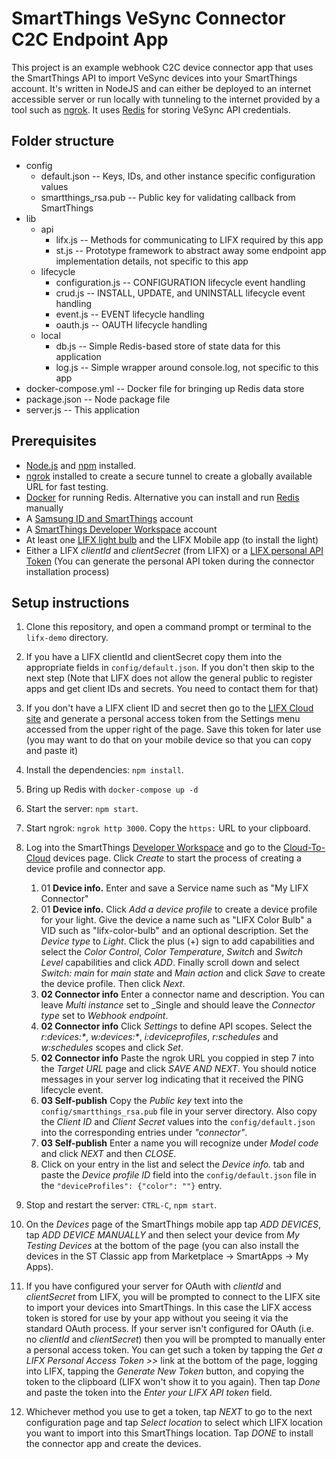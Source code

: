 # SmartThings VeSync Connector C2C Endpoint App

This project is an example webhook C2C device connector app that uses the SmartThings API to import VeSync devices
into your SmartThings account. It's written in NodeJS and can either be deployed to an internet accessible server 
or run locally with tunneling to the internet provided by a tool such as [ngrok](https://ngrok.com/). 
It uses [Redis](https://redis.io/) for storing VeSync API credentials.


## Folder structure

- config
  - default.json -- Keys, IDs, and other instance specific configuration values
  - smartthings_rsa.pub -- Public key for validating callback from SmartThings
- lib
    - api
        - lifx.js -- Methods for communicating to LIFX required by this app
        - st.js -- Prototype framework to abstract away some endpoint app implementation details, not specific to this app
    - lifecycle
        - configuration.js -- CONFIGURATION lifecycle event handling
        - crud.js -- INSTALL, UPDATE, and UNINSTALL lifecycle event handling
        - event.js -- EVENT lifecycle handling
        - oauth.js -- OAUTH lifecycle handling
    - local
        - db.js -- Simple Redis-based store of state data for this application
        - log.js -- Simple wrapper around console.log, not specific to this app
- docker-compose.yml -- Docker file for bringing up Redis data store
- package.json -- Node package file
- server.js -- This application

## Prerequisites

- [Node.js](https://nodejs.org/en/) and [npm](https://www.npmjs.com/) installed.
- [ngrok](https://ngrok.com/) installed to create a secure tunnel to create a globally available URL for fast testing.
- [Docker](https://www.docker.com/) for running Redis. Alternative you can install and run [Redis](https://redis.io/) manually
- A [Samsung ID and SmartThings](https://account.smartthings.com/login) account
- A [SmartThings Developer Workspace](https://devworkspace.developer.samsung.com/smartthingsconsole/iotweb/site/index.html#/home) account
- At least one [LIFX light bulb](https://www.lifx.com/products/lifx) and the LIFX Mobile app (to install the light)
- Either a LIFX _clientId_ and _clientSecret_ (from LIFX) or a [LIFX personal API Token](https://cloud.lifx.com/) (You can generate the personal
API token during the connector installation process)

## Setup instructions

1. Clone this repository, and open a command prompt or terminal to the `lifx-demo` directory.

2. If you have a LIFX clientId and clientSecret copy them into the appropriate fields in `config/default.json`. If 
you don't then skip to the next step (Note that LIFX does not allow the general public to register apps and get 
client IDs and secrets. You need to contact them for that)

3. If you don't have a LIFX client ID and secret then go to the [LIFX Cloud site](https://cloud.lifx.com/) and generate a personal access token
from the Settings menu accessed from the upper right of the page. Save this token for later use (you may want to do
that on your mobile device so that you can copy and paste it)

4. Install the dependencies: `npm install`.

5. Bring up Redis with `docker-compose up -d`

6. Start the server: `npm start`.

7. Start ngrok: `ngrok http 3000`. Copy the `https:` URL to your clipboard.

8. Log into the SmartThings [Developer Workspace](https://devworkspace.developer.samsung.com/) and go to the 
[Cloud-To-Cloud](https://devworkspace.developer.samsung.com/smartthingsconsole/iotweb/site/index.html#/development/smartThingsDevice/cloudToCloud)
devices page. Click _Create_ to start the process of creating a device profile and connector app.

    01. 01 **Device info.** Enter and save a Service name such as "My LIFX Connector"
    02. 01 **Device info.** Click _Add a device profile_ to create a device profile for your light. Give the device a name 
    such as "LIFX Color Bulb" a VID such as "lifx-color-bulb" and an optional description. Set the _Device type_ to _Light_.
    Click the plus (+) sign to add capabilities and select the _Color Control_, _Color Temperature_, _Switch_ and _Switch Level_
    capabilities and click _ADD_. Finally scroll down and select _Switch: main_ for _main state_ and _Main action_ and click _Save_
    to create the device profile. Then click _Next_.
    03. **02 Connector info** Enter a connector name and description. You can leave _Multi instance_ set to _Single and should leave the
    _Connector type_ set to _Webhook endpoint_. 
    04. **02 Connector info** Click _Settings_ to define API scopes. Select the _r:devices:*_, _w:devices:*_, _i:deviceprofiles_, _r:schedules_ and _w:schedules_ scopes and click _Set_.
    05. **02 Connector info** Paste the ngrok URL you coppied in step 7 into the _Target URL_ page and click _SAVE AND NEXT_. You should notice 
    messages in your server log indicating that it received the PING lifecycle event.
    06. **03 Self-publish** Copy the _Public key_ text into the `config/smartthings_rsa.pub` file in your server directory. Also copy
    the _Client ID_ and _Client Secret_ values into the `config/default.json` into the corresponding entries under _"connector"_.
    06. **03 Self-publish** Enter a name you will recognize under _Model code_ and click _NEXT_ and then _CLOSE_.
    07. Click on your entry in the list and select the _Device info._ tab and paste the _Device profile ID_ field into
    the `config/default.json` file in the `"deviceProfiles": {"color": ""}` entry.
    
9. Stop and restart the server: `CTRL-C`, `npm start`.
10. On the _Devices_ page of the SmartThings mobile app tap _ADD DEVICES_, tap _ADD DEVICE MANUALLY_ and then select your device from 
_My Testing Devices_ at the bottom of the page (you can also install the devices in the ST Classic app from Marketplace -> SmartApps -> My Apps). 
11. If you have configured your server for OAuth with _clientId_ and _clientSecret_ from LIFX, you will be prompted to connect to the LIFX
site to import your devices into SmartThings. In this case the LIFX access token is stored for use by your app without you seeing
it via the standard OAuth process. If your server isn't configured for OAuth (i.e. no _clientId_ and _clientSecret_) then you will be
prompted to manually enter a personal access token. You can get such a token by tapping the _Get a LIFX Personal Access Token >>_ link 
at the bottom of the page, logging into LIFX, tapping the _Generate New Token_ button, and copying the token to the clipboard (LIFX won't show
it to you again). Then tap _Done_ and paste the token into the _Enter your LIFX API token_ field. 
12. Whichever method you use to get a token, tap _NEXT_ to go to the next configuration page and tap _Select location_ to select which 
LIFX location you want to import into this SmartThings location. Tap _DONE_ to install the connector app and create the devices.
